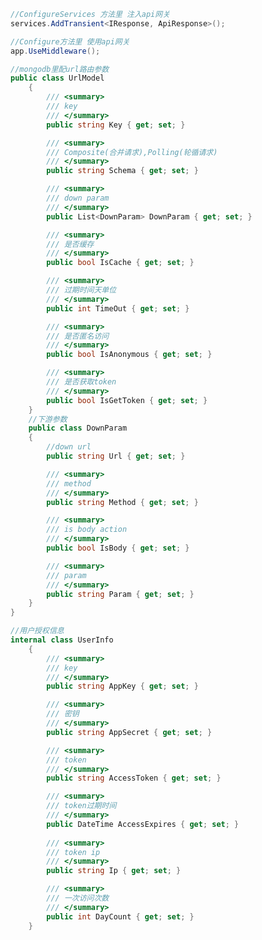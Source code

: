 ﻿```csharp
//ConfigureServices 方法里 注入api网关
services.AddTransient<IResponse, ApiResponse>();

//Configure方法里 使用api网关 
app.UseMiddleware();

//mongodb里配url路由参数
public class UrlModel
    {
        /// <summary>
        /// key
        /// </summary>
        public string Key { get; set; }

        /// <summary>
        /// Composite(合并请求),Polling(轮循请求)
        /// </summary>
        public string Schema { get; set; }

        /// <summary>
        /// down param
        /// </summary>
        public List<DownParam> DownParam { get; set; }

        /// <summary>
        /// 是否缓存
        /// </summary>
        public bool IsCache { get; set; }

        /// <summary>
        /// 过期时间天单位
        /// </summary>
        public int TimeOut { get; set; }

        /// <summary>
        /// 是否匿名访问
        /// </summary>
        public bool IsAnonymous { get; set; }

        /// <summary>
        /// 是否获取token
        /// </summary>
        public bool IsGetToken { get; set; }
    }
	//下游参数
    public class DownParam
    {
        //down url
        public string Url { get; set; }

        /// <summary>
        /// method
        /// </summary>
        public string Method { get; set; }

        /// <summary>
        /// is body action
        /// </summary>
        public bool IsBody { get; set; }

        /// <summary>
        /// param
        /// </summary>
        public string Param { get; set; }
    }
}

//用户授权信息
internal class UserInfo
    {
        /// <summary>
        /// key
        /// </summary>
        public string AppKey { get; set; }

        /// <summary>
        /// 密钥
        /// </summary>
        public string AppSecret { get; set; }

        /// <summary>
        /// token
        /// </summary>
        public string AccessToken { get; set; }

        /// <summary>
        /// token过期时间 
        /// </summary>
        public DateTime AccessExpires { get; set; }
        
        /// <summary>
        /// token ip 
        /// </summary>
        public string Ip { get; set; }

        /// <summary>
        /// 一次访问次数
        /// </summary>
        public int DayCount { get; set; }
    }
```
